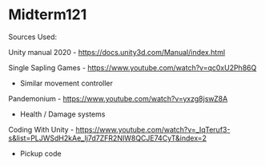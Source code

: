# Midterm121

Sources Used:

Unity manual 2020 - https://docs.unity3d.com/Manual/index.html

Single Sapling Games - https://www.youtube.com/watch?v=qc0xU2Ph86Q
- Similar movement controller

Pandemonium - https://www.youtube.com/watch?v=yxzg8jswZ8A
- Health / Damage systems

Coding With Unity - https://www.youtube.com/watch?v=_IqTeruf3-s&list=PLJWSdH2kAe_Ij7d7ZFR2NIW8QCJE74CyT&index=2
- Pickup code
